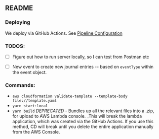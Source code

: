## README

### Deploying

We deploy via GitHub Actions. See [Pipeline Configuration](.github/workflows//sam-pipeline.yml)


### TODOS:

- [ ] Figure out how to run server locally, so I can test from Postman etc
- [ ] New event to create new journal entries -- based on `eventType` within the event object.


### Commands:
- `aws cloudformation validate-template --template-body file://template.yaml`
- `yarn start:local`
- `yarn build` _DEPRECATED_ - Bundles up all the relevant files into a .zip, for upload to AWS Lambda console. _This will break the lambda application, which was created via the GitHub Actions. If you use this method, CD will break until you delete the entire application manually from the AWS Console.